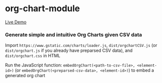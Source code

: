 # org-chart-module

[Live Demo](https://wyattades.github.io/org-chart-module/)

### Generate simple and intuitive Org Charts given CSV data

Import `https://www.gstatic.com/charts/loader.js`, `dist/orgchartCSV.js` (or `dist/orgchart.js` if you already have preparsed CSV data), and `dist/orgchart.css` in HTML

Run the JavaScript function: `embedOrgChart(<path-to-csv-file>, <element-id>)` (or `embedOrgChart(<preparsed-csv-data>, <element-id>)`) to embed a generated org chart
